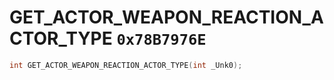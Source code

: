 # GET_ACTOR_WEAPON_REACTION_ACTOR_TYPE `0x78B7976E`

```cpp
int GET_ACTOR_WEAPON_REACTION_ACTOR_TYPE(int _Unk0);
```